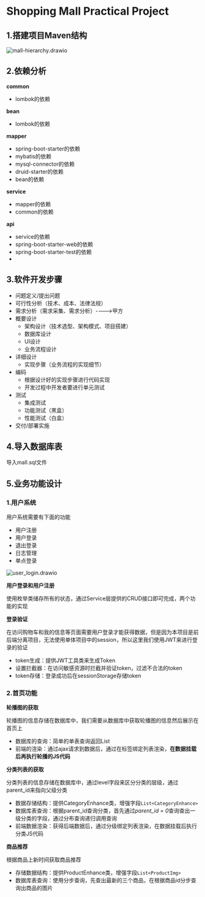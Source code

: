 # Shopping Mall Practical Project

## 1.搭建项目Maven结构

![mall-hierarchy.drawio](https://cdn.jsdelivr.net/gh/Aurora0201/ImageStore@main/img/upgit_20230321_1679374260.png)

## 2.依赖分析

**common**

+ lombok的依赖

**bean**

+ lombok的依赖

**mapper**

+ spring-boot-starter的依赖
+ mybatis的依赖
+ mysql-connector的依赖
+ druid-starter的依赖
+ bean的依赖

**service**

+ mapper的依赖
+ common的依赖

**api**

+ service的依赖
+ spring-boot-starter-web的依赖
+ spring-boot-starter-test的依赖
+ 

## 3.软件开发步骤

+ 问题定义/提出问题
+ 可⾏性分析（技术、成本、法律法规）
+ 需求分析（需求采集、需求分析）---->甲⽅
+ 概要设计
    + 架构设计（技术选型、架构模式、项⽬搭建）
    + 数据库设计
    + UI设计
    + 业务流程设计
+ 详细设计
    + 实现步骤（业务流程的实现细节）
+ 编码
    + 根据设计好的实现步骤进⾏代码实现
    + 开发过程中开发者要进⾏单元测试
+ 测试
    + 集成测试
    + 功能测试（⿊盒）
    + 性能测试（⽩盒）
+ 交付/部署实施



## 4.导入数据库表

导入mall.sql文件



## 5.业务功能设计

### 1.用户系统

用户系统需要有下面的功能

+ 用户注册
+ 用户登录
+ 退出登录
+ 日志管理
+ 单点登录

![user_login.drawio](https://cdn.jsdelivr.net/gh/Aurora0201/ImageStore@main/img/upgit_20230321_1679400038.png)

**用户登录和用户注册**

使用枚举类储存所有的状态，通过Service层提供的CRUD接口即可完成，两个功能的实现



**登录验证**

在访问购物车和我的信息等页面需要用户登录才能获得数据，但是因为本项目是前后端分离项目，无法使用单体项目中的session，所以这里我们使用JWT来进行登录的验证

+ token生成：提供JWT工具类来生成Token
+ 设置拦截器：在访问敏感资源时拦截并验证token，过滤不合法的token
+ token存储：登录成功后在sessionStorage存储token



### 2.首页功能

**轮播图的获取**

轮播图的信息存储在数据库中，我们需要从数据库中获取轮播图的信息然后展示在首页上

+ 数据库的查询：简单的单表查询返回List
+ 前端的渲染：通过ajax请求到数据后，通过在标签绑定列表渲染，**在数据挂载后再执行轮播的JS代码**



**分类列表的获取**

分类列表的信息存储在数据库中，通过level字段来区分分类的层级，通过parent_id来指向父级分类

+ 数据存储结构：提供CategoryEnhance类，增强字段`List<CategoryEnhance>`
+ 数据库表查询：根据parent_id查询分类，首先通过*parent_id = 0*查询查出一级分类的字段，通过分布查询递归调用查询
+ 前端数据渲染：获得后端数据后，通过分级绑定列表渲染，在数据挂载后执行分类JS代码



**商品推荐**

根据商品上新时间获取商品推荐

+ 存储数据结构：提供ProductEnhance类，增强字段`List<ProductImg>`
+ 数据库表查询：使用分步查询，先查出最新的三个商品，在根据商品id分步查询出商品的图片
